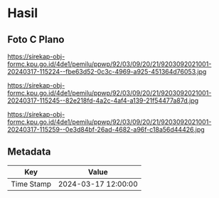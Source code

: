# Hasil

## Foto C Plano

https://sirekap-obj-formc.kpu.go.id/4de1/pemilu/ppwp/92/03/09/20/21/9203092021001-20240317-115224--fbe63d52-0c3c-4969-a925-451364d76053.jpg

https://sirekap-obj-formc.kpu.go.id/4de1/pemilu/ppwp/92/03/09/20/21/9203092021001-20240317-115245--82e218fd-4a2c-4af4-a139-21f54477a87d.jpg

https://sirekap-obj-formc.kpu.go.id/4de1/pemilu/ppwp/92/03/09/20/21/9203092021001-20240317-115259--0e3d84bf-26ad-4682-a96f-c18a56d44426.jpg


## Metadata

| Key        | Value               |
| ---------- | ------------------- |
| Time Stamp | 2024-03-17 12:00:00 |



